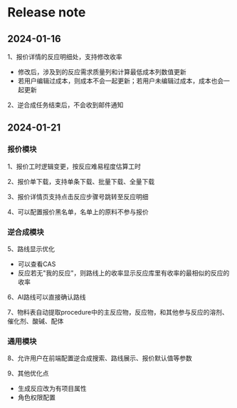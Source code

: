# Release note

## 2024-01-16

1、报价详情的反应明细处，支持修改收率
    
- 修改后，涉及到的反应需求质量列和计算最低成本列数值更新
- 若用户编辑过成本，则成本不会一起更新；若用户未编辑过成本，成本也会一起更新

2、逆合成任务结束后，不会收到邮件通知


## 2024-01-21

### 报价模块
1、报价工时逻辑变更，按反应难易程度估算工时

2、报价单下载，支持单条下载、批量下载、全量下载

3、报价详情页支持点击反应步骤号跳转至反应明细

4、可以配置报价黑名单，名单上的原料不参与报价

### 逆合成模块

5、路线显示优化
- 可以查看CAS
- 反应若无"我的反应"，则路线上的收率显示反应库里有收率的最相似的反应的收率

6、AI路线可以直接确认路线

7、物料表自动提取procedure中的主反应物，反应物，和其他参与反应的溶剂、催化剂、酸碱、配体


### 通用模块

8、允许用户在前端配置逆合成搜索、路线展示、报价默认值等参数

9、其他优化点
- 生成反应改为有项目属性
- 角色权限配置